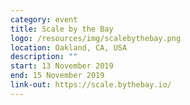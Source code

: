 ```yaml
---
category: event
title: Scale by the Bay
logo: /resources/img/scalebythebay.png
location: Oakland, CA, USA
description: ""
start: 13 November 2019
end: 15 November 2019
link-out: https://scale.bythebay.io/
---
```

